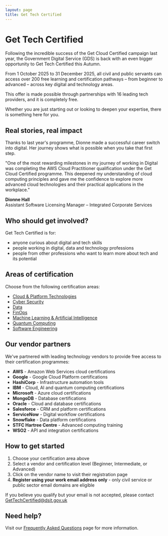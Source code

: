```yaml
---
layout: page
title: Get Tech Certified
---
```


<div class="govuk-panel govuk-panel--confirmation">
  <h1 class="govuk-panel__title">
    Get Tech Certified
  </h1>
  <div class="govuk-panel__body">
    Following the incredible success of the Get Cloud Certified campaign last year, the Government Digital Service (GDS) is back with an even bigger opportunity to Get Tech Certified this Autumn.
  </div>
</div>

From 1 October 2025 to 31 December 2025, all civil and public servants can access over 200 free learning and certification pathways – from beginner to advanced – across key digital and technology areas.

This offer is made possible through partnerships with 16 leading tech providers, and it is completely free.

Whether you are just starting out or looking to deepen your expertise, there is something here for you.

## Real stories, real impact

Thanks to last year's programme, Dionne made a successful career switch into digital. Her journey shows what is possible when you take that first step.

<div class="govuk-inset-text">
  <p>"One of the most rewarding milestones in my journey of working in Digital was completing the AWS Cloud Practitioner qualification under the Get Cloud Certified programme. This deepened my understanding of cloud computing principles and gave me the confidence to explore more advanced cloud technologies and their practical applications in the workplace."</p>
  <p><strong>Dionne Hall</strong><br>
  Assistant Software Licensing Manager – Integrated Corporate Services</p>
</div>

## Who should get involved?

Get Tech Certified is for:

- anyone curious about digital and tech skills
- people working in digital, data and technology professions
- people from other professions who want to learn more about tech and its potential

## Areas of certification

Choose from the following certification areas:

- [Cloud & Platform Technologies](/posts/cloud-platform/)
- [Cyber Security](/posts/cyber-security/)
- [Data](/posts/data/)
- [FinOps](/posts/finops/)
- [Machine Learning & Artificial Intelligence](/posts/machine-learning-ai/)
- [Quantum Computing](/posts/quantum-computing/)
- [Software Engineering](/posts/software-engineering/)

## Our vendor partners

We've partnered with leading technology vendors to provide free access to their certification programmes:

- **AWS** - Amazon Web Services cloud certifications
- **Google** - Google Cloud Platform certifications
- **HashiCorp** - Infrastructure automation tools
- **IBM** - Cloud, AI and quantum computing certifications
- **Microsoft** - Azure cloud certifications
- **MongoDB** - Database certifications
- **Oracle** - Cloud and database certifications
- **Salesforce** - CRM and platform certifications
- **ServiceNow** - Digital workflow certifications
- **Snowflake** - Data platform certifications
- **STFC Hartree Centre** - Advanced computing training
- **WSO2** - API and integration certifications

## How to get started

1. Choose your certification area above
2. Select a vendor and certification level (Beginner, Intermediate, or Advanced)
3. Click on the vendor name to visit their registration page
4. **Register using your work email address only** - only civil service or public sector email domains are eligible

If you believe you qualify but your email is not accepted, please contact [GetTechCertified@dsit.gov.uk](mailto:GetTechCertified@dsit.gov.uk)

## Need help?

Visit our [Frequently Asked Questions](/posts/faqs/) page for more information.